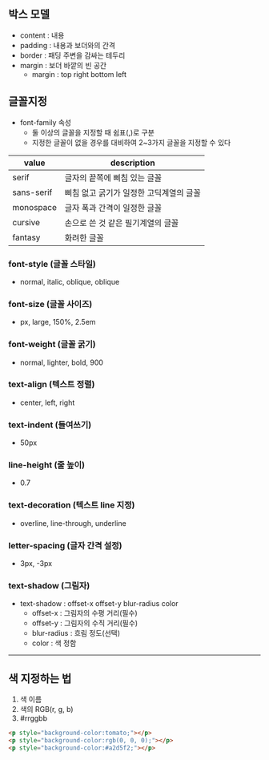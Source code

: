 ## 박스 모델
- content : 내용
- padding : 내용과 보더와의 간격
- border : 패딩 주변을 감싸는 테두리
- margin : 보더 바깥의 빈 공간
	- margin : top right bottom left

## 글꼴지정
- font-family 속성
	- 둘 이상의 글꼴을 지정할 때 쉼표(,)로 구분
	- 지정한 글꼴이 없을 경우를 대비하여 2~3가지 글꼴을 지정할 수 있다

value | description
--|--
serif | 글자의 끝쪽에 삐침 있는 글꼴
sans-serif | 삐침 없고 굵기가 일정한 고딕계열의 글꼴
monospace | 글자 폭과 간격이 일정한 글꼴
cursive | 손으로 쓴 것 같은 필기계열의 글꼴
fantasy | 화려한 글꼴

### font-style (글꼴 스타일)
- normal, italic, oblique, oblique <angle>

### font-size (글꼴 사이즈)
- px, large, 150%, 2.5em

### font-weight (글꼴 굵기)
- normal, lighter, bold, 900

### text-align (텍스트 정렬)
- center, left, right

### text-indent (들여쓰기)
- 50px

### line-height (줄 높이)
- 0.7

### text-decoration (텍스트 line 지정)
- overline, line-through, underline

### letter-spacing (글자 간격 설정)
- 3px, -3px

### text-shadow (그림자)
- text-shadow : offset-x offset-y blur-radius color
    - offset-x : 그림자의 수평 거리(필수)
    - offset-y : 그림자의 수직 거리(필수)
    - blur-radius : 흐림 정도(선택)
    - color : 색 정함

---

## 색 지정하는 법
1. 색 이름
2. 색의 RGB(r, g, b)
3. #rrggbb
```html
<p style="background-color:tomato;"></p>
<p style="background-color:rgb(0, 0, 0);"></p>
<p style="background-color:#a2d5f2;"></p>
```
